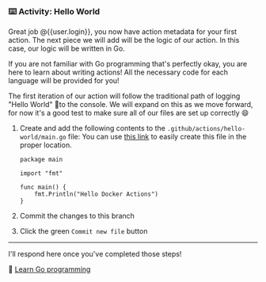 ### :keyboard: Activity: Hello World

Great job @{{user.login}}, you now have action metadata for your first action. The next piece we will add will be the logic of our action. In this case, our logic will be written in Go.

If you are not familiar with Go programming that's perfectly okay, you are here to learn about writing actions! All the necessary code for each language will be provided for you!

The first iteration of our action will follow the traditional path of logging "Hello World" 👋to the console. We will expand on this as we move forward, for now it's a good test to make sure all of our files are set up correctly 😄

1. Create and add the following contents to the `.github/actions/hello-world/main.go` file:
   You can use [this link]({{quicklink}}) to easily create this file in the proper location.

   ```golang
   package main

   import "fmt"

   func main() {
       fmt.Println("Hello Docker Actions")
   }
   ```

2. Commit the changes to this branch
3. Click the green `Commit new file` button

---

I'll respond here once you've completed those steps!

📖 [Learn Go programming](https://tour.golang.org/welcome/1)
